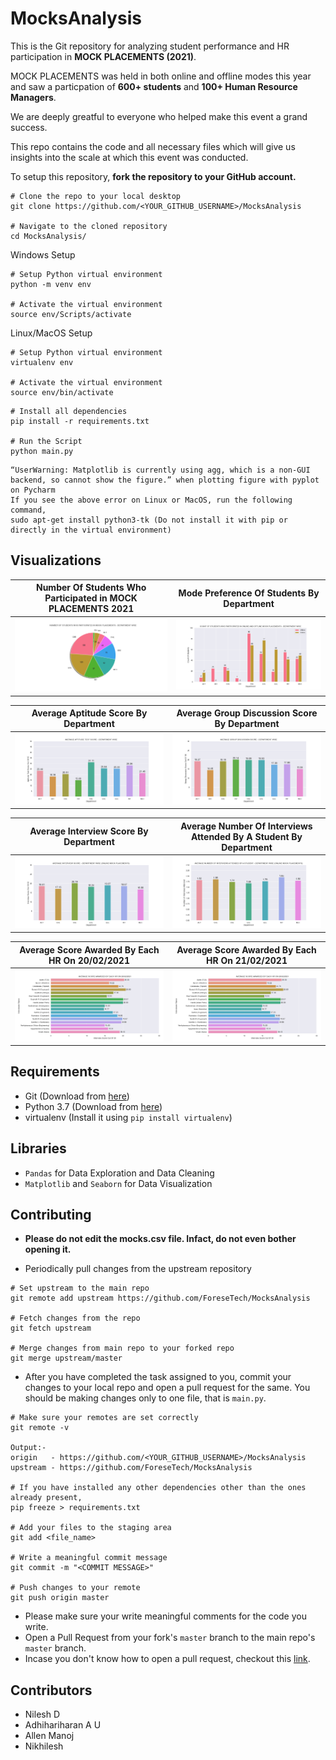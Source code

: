 # MocksAnalysis

This is the Git repository for analyzing student performance and HR participation in __MOCK PLACEMENTS (2021)__.

MOCK PLACEMENTS was held in both online and offline modes this year and saw a particpation of __600+ students__ and __100+ Human Resource Managers__.

We are deeply greatful to everyone who helped make this event a grand success.

This repo contains the code and all necessary files which will give us insights into the scale at which this event was conducted.

To setup this repository, __fork the repository to your GitHub account.__
```
# Clone the repo to your local desktop
git clone https://github.com/<YOUR_GITHUB_USERNAME>/MocksAnalysis

# Navigate to the cloned repository
cd MocksAnalysis/
```

Windows Setup
```
# Setup Python virtual environment
python -m venv env

# Activate the virtual environment
source env/Scripts/activate
```

Linux/MacOS Setup
```
# Setup Python virtual environment
virtualenv env

# Activate the virtual environment
source env/bin/activate
```
 
```
# Install all dependencies
pip install -r requirements.txt

# Run the Script
python main.py
```

```
“UserWarning: Matplotlib is currently using agg, which is a non-GUI backend, so cannot show the figure.” when plotting figure with pyplot on Pycharm
If you see the above error on Linux or MacOS, run the following command,
sudo apt-get install python3-tk (Do not install it with pip or directly in the virtual environment)
```

## Visualizations
| __Number Of Students Who Participated in MOCK PLACEMENTS 2021__ | __Mode Preference Of Students By Department__               |
| --------------------------------------------------------------- | ----------------------------------------------------------- |
| <img src="graphs/count_students_department.png">                | <img src="graphs/count_students_preference_department.png"> |

| __Average Aptitude Score By Department__                 | __Average Group Discussion Score By Department__                 |
| -------------------------------------------------------- | ---------------------------------------------------------------- |
| <img src="graphs/average_aptitude_score_department.png"> | <img src="graphs/average_group_discussion_score_department.png"> |

| __Average Interview Score By Department__                 | __Average Number Of Interviews Attended By A Student By Department__      |
| --------------------------------------------------------- | ------------------------------------------------------------------------- |     
| <img src="graphs/average_interview_score_department.png"> | <img src="graphs/average_interview_attended_department.png">              |

| __Average Score Awarded By Each HR On 20/02/2021__ | __Average Score Awarded By Each HR On 21/02/2021__ |
| -------------------------------------------------- | -------------------------------------------------- |
| <img src="graphs/average_hr_score_20.png">         | <img src="graphs/average_hr_score_20.png">         |

## Requirements
* Git (Download from [here](https://git-scm.com/downloads))
* Python 3.7 (Download from [here](https://www.python.org/downloads/release/python-376/))
* virtualenv (Install it using `pip install virtualenv`)

## Libraries 
* `Pandas` for Data Exploration and Data Cleaning
* `Matplotlib` and `Seaborn` for Data Visualization

## Contributing
* __Please do not edit the mocks.csv file. Infact, do not even bother opening it.__

* Periodically pull changes from the upstream repository
```
# Set upstream to the main repo
git remote add upstream https://github.com/ForeseTech/MocksAnalysis

# Fetch changes from the repo
git fetch upstream

# Merge changes from main repo to your forked repo
git merge upstream/master
```

* After you have completed the task assigned to you, commit your changes to your local repo and open a pull request for the same. You should be making changes only to one file, that is `main.py`.
```
# Make sure your remotes are set correctly
git remote -v

Output:-
origin   - https://github.com/<YOUR_GITHUB_USERNAME>/MocksAnalysis 
upstream - https://github.com/ForeseTech/MocksAnalysis

# If you have installed any other dependencies other than the ones already present,
pip freeze > requirements.txt

# Add your files to the staging area
git add <file_name>

# Write a meaningful commit message
git commit -m "<COMMIT MESSAGE>"

# Push changes to your remote
git push origin master
```

* Please make sure your write meaningful comments for the code you write.
* Open a Pull Request from your fork's `master` branch to the main repo's `master` branch.
* Incase you don't know how to open a pull request, checkout this [link](https://docs.github.com/en/github/collaborating-with-issues-and-pull-requests/creating-a-pull-request-from-a-fork).

## Contributors
* Nilesh D
* Adhihariharan A U
* Allen Manoj
* Nikhilesh
